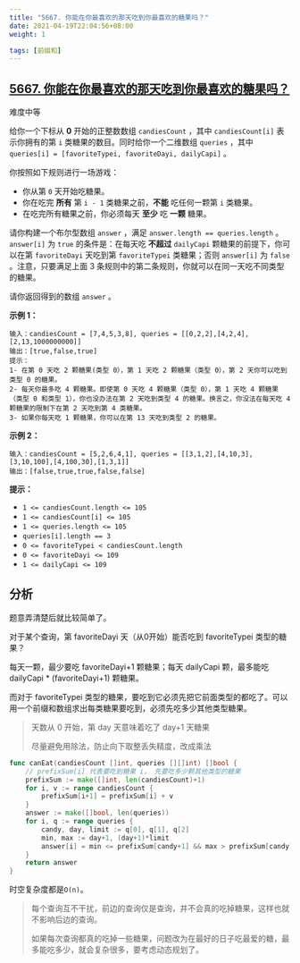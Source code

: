 ```yaml
---
title: "5667. 你能在你最喜欢的那天吃到你最喜欢的糖果吗？"
date: 2021-04-19T22:04:56+08:00
weight: 1

tags: [前缀和]
---
```


## [5667. 你能在你最喜欢的那天吃到你最喜欢的糖果吗？](https://leetcode-cn.com/problems/can-you-eat-your-favorite-candy-on-your-favorite-day/)

难度中等

给你一个下标从 **0** 开始的正整数数组 `candiesCount` ，其中 `candiesCount[i]` 表示你拥有的第 `i` 类糖果的数目。同时给你一个二维数组 `queries` ，其中 `queries[i] = [favoriteTypei, favoriteDayi, dailyCapi]` 。

你按照如下规则进行一场游戏：

- 你从第 `0` 天开始吃糖果。
- 你在吃完 **所有** 第 `i - 1` 类糖果之前，**不能** 吃任何一颗第 `i` 类糖果。
- 在吃完所有糖果之前，你必须每天 **至少** 吃 **一颗** 糖果。

请你构建一个布尔型数组 `answer` ，满足 `answer.length == queries.length` 。`answer[i]` 为 `true` 的条件是：在每天吃 **不超过** `dailyCapi` 颗糖果的前提下，你可以在第 `favoriteDayi` 天吃到第 `favoriteTypei` 类糖果；否则 `answer[i]` 为 `false` 。注意，只要满足上面 3 条规则中的第二条规则，你就可以在同一天吃不同类型的糖果。

请你返回得到的数组 `answer` 。

**示例 1：**

```
输入：candiesCount = [7,4,5,3,8], queries = [[0,2,2],[4,2,4],[2,13,1000000000]]
输出：[true,false,true]
提示：
1- 在第 0 天吃 2 颗糖果(类型 0），第 1 天吃 2 颗糖果（类型 0），第 2 天你可以吃到类型 0 的糖果。
2- 每天你最多吃 4 颗糖果。即使第 0 天吃 4 颗糖果（类型 0），第 1 天吃 4 颗糖果（类型 0 和类型 1），你也没办法在第 2 天吃到类型 4 的糖果。换言之，你没法在每天吃 4 颗糖果的限制下在第 2 天吃到第 4 类糖果。
3- 如果你每天吃 1 颗糖果，你可以在第 13 天吃到类型 2 的糖果。
```

**示例 2：**

```
输入：candiesCount = [5,2,6,4,1], queries = [[3,1,2],[4,10,3],[3,10,100],[4,100,30],[1,3,1]]
输出：[false,true,true,false,false]
```

**提示：**

- `1 <= candiesCount.length <= 105`
- `1 <= candiesCount[i] <= 105`
- `1 <= queries.length <= 105`
- `queries[i].length == 3`
- `0 <= favoriteTypei < candiesCount.length`
- `0 <= favoriteDayi <= 109`
- `1 <= dailyCapi <= 109`

## 分析

题意弄清楚后就比较简单了。

对于某个查询，第 favoriteDayi 天（从0开始）能否吃到 favoriteTypei 类型的糖果？

每天一颗，最少要吃 favoriteDayi+1 颗糖果；每天 dailyCapi 颗，最多能吃 dailyCapi * (favoriteDayi+1) 颗糖果。

而对于 favoriteTypei  类型的糖果，要吃到它必须先把它前面类型的都吃了。可以用一个前缀和数组求出每类糖果要吃到，必须先吃多少其他类型糖果。
> 天数从 0 开始，第 day 天意味着吃了 day+1 天糖果
>
> 尽量避免用除法，防止向下取整丢失精度，改成乘法

```go
func canEat(candiesCount []int, queries [][]int) []bool {
	// prefixSum[i] 代表要吃到糖果 i， 先要吃多少颗其他类型的糖果
	prefixSum := make([]int, len(candiesCount)+1)
	for i, v := range candiesCount {
		prefixSum[i+1] = prefixSum[i] + v
	}
	answer := make([]bool, len(queries))
	for i, q := range queries {
		candy, day, limit := q[0], q[1], q[2]
		min, max := day+1, (day+1)*limit
		answer[i] = min <= prefixSum[candy+1] && max > prefixSum[candy]
	}
	return answer
}
```

时空复杂度都是`O(n)`。

> 每个查询互不干扰，前边的查询仅是查询，并不会真的吃掉糖果，这样也就不影响后边的查询。
>
> 如果每次查询都真的吃掉一些糖果，问题改为在最好的日子吃最爱的糖，最多能吃多少，就会复杂很多，要考虑动态规划了。
